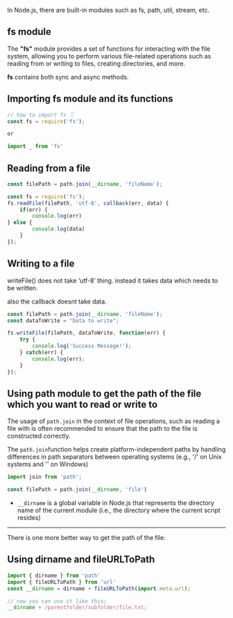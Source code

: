 In Node.js, there are built-in modules such as fs, path, util, stream, etc.

## fs module

The **"fs"** module provides a set of functions for interacting with the file system, allowing you to perform various file-related operations such as reading from or writing to files, creating directories, and more.

**fs** contains both sync and async methods.

## Importing fs module and its functions

```jsx
// how to import fs 👇
const fs = require('fs');

or 

import _ from 'fs'
```

## **Reading from a file**

```jsx
const filePath = path.join(__dirname, 'fileName');

const fs = require('fs');
fs.readFile(filePath, 'utf-8', callback(err, data) {
	if(err) {
		console.log(err)
} else {
		console.log(data)
	}
});
```

## Writing to a file

writeFile() does not take ‘utf-8’ thing. instead it takes data which needs to be written.

also the callback doesnt take data.

```jsx
const filePath = path.join(__dirname, 'fileName');
const dataToWrite = "Data to write";

fs.writeFile(filePath, dataToWrite, function(err) {
	try {
		console.log('Success Message!');
	} catch(err) {
		console.log(err);
	}
});
```

## Using path module to get the path of the file which you want to read or write to

The usage of `path.join` in the context of file operations, such as reading a file with is often recommended to ensure that the path to the file is constructed correctly. 

The `path.join`function helps create platform-independent paths by handling 
differences in path separators between operating systems (e.g., '/' on Unix systems and '\' on Windows)

```jsx
import join from 'path';

const filePath = path.join(__dirname, 'file')
```

- `__dirname` is a global variable in Node.js that represents the directory name of the current module (i.e., the directory where the current script resides)

---

There is one more better way to get the path of the file:

## Using dirname and fileURLToPath

```jsx
import { dirname } from 'path'
import { fileURLToPath } from 'url'
const __dirname = dirname + fileURLToPath(import.meta.url);

// now you can use it like this;
__dirname + /parentfolder/subfolder/file.txt;
```